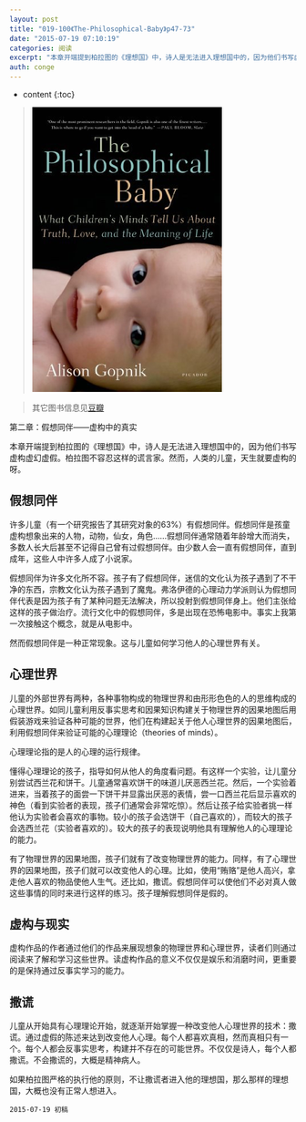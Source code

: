 ```yaml
---
layout: post
title: "019-100《The-Philosophical-Baby》p47-73"
date: "2015-07-19 07:10:19"
categories: 阅读
excerpt: "本章开端提到柏拉图的《理想国》中，诗人是无法进入理想国中的，因为他们书写虚构虚幻虚假。柏拉图不容忍这样的谎言家。然而，人类的儿童，天生就要虚构的呀..."
auth: conge
---
```

* content
{:toc}

> ![The philosophical baby 封面](/assets/images/阅读/118382-dbbc7b134fe7047a.jpg)

> 其它图书信息见[豆瓣](http://book.douban.com/subject/5931067/)

第二章：假想同伴——虚构中的真实

本章开端提到柏拉图的《理想国》中，诗人是无法进入理想国中的，因为他们书写虚构虚幻虚假。柏拉图不容忍这样的谎言家。然而，人类的儿童，天生就要虚构的呀。

## 假想同伴

许多儿童（有一个研究报告了其研究对象的63%）有假想同伴。假想同伴是孩童虚构想象出来的人物，动物，仙女，角色……假想同伴通常随着年龄增大而消失，多数人长大后甚至不记得自己曾有过假想同伴。由少数人会一直有假想同伴，直到成年，这些人中许多人成了小说家。

假想同伴为许多文化所不容。孩子有了假想同伴，迷信的文化认为孩子遇到了不干净的东西，宗教文化认为孩子遇到了魔鬼。弗洛伊德的心理动力学派则认为假想同伴代表是因为孩子有了某种问题无法解决，所以投射到假想同伴身上。他们主张给这样的孩子做治疗。流行文化中的假想同伴，多是出现在恐怖电影中。事实上我第一次接触这个概念，就是从电影中。

然而假想同伴是一种正常现象。这与儿童如何学习他人的心理世界有关。

## 心理世界

儿童的外部世界有两种，各种事物构成的物理世界和由形形色色的人的思维构成的心理世界。如同儿童利用反事实思考和因果知识构建关于物理世界的因果地图后用假装游戏来验证各种可能的世界，他们在构建起关于他人心理世界的因果地图后，利用假想同伴来验证可能的心理理论（theories of minds）。

心理理论指的是人的心理的运行规律。

懂得心理理论的孩子，指导如何从他人的角度看问题。有这样一个实验，让儿童分别尝试西兰花和饼干。儿童通常喜欢饼干的味道儿厌恶西兰花。然后，一个实验着进来，当着孩子的面尝一下饼干并显露出厌恶的表情，尝一口西兰花后显示喜欢的神色（看到实验者的表现，孩子们通常会非常吃惊）。然后让孩子给实验者挑一样他认为实验者会喜欢的事物。较小的孩子会选饼干（自己喜欢的），而较大的孩子会选西兰花（实验者喜欢的）。较大的孩子的表现说明他具有理解他人的心理理论的能力。

有了物理世界的因果地图，孩子们就有了改变物理世界的能力。同样，有了心理世界的因果地图，孩子们就可以改变他人的心理。比如，使用“贿赂”是他人高兴，拿走他人喜欢的物品使他人生气。还比如，撒谎。假想同伴可以使他们不必对真人做这些事情的同时来进行这样的练习。孩子理解假想同伴是假的。

## 虚构与现实

虚构作品的作者通过他们的作品来展现想象的物理世界和心理世界，读者们则通过阅读来了解和学习这些世界。读虚构作品的意义不仅仅是娱乐和消磨时间，更重要的是保持通过反事实学习的能力。

## 撒谎

儿童从开始具有心理理论开始，就逐渐开始掌握一种改变他人心理世界的技术：撒谎。通过虚假的陈述来达到改变他人心理。每个人都喜欢真相，然而真相只有一个。每个人都会反事实思考，构建并不存在的可能世界。不仅仅是诗人，每个人都撒谎。不会撒谎的，大概是精神病人。

如果柏拉图严格的执行他的原则，不让撒谎者进入他的理想国，那么那样的理想国，大概也没有正常人想进入。

```
2015-07-19 初稿
```
